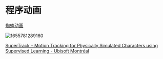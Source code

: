 # 程序动画

[蜘蛛动画](https://github.com/okzkx/Unity-Research-ProseduralAnimation-Spider)

![1655781289160](1655781289160.png)

[SuperTrack – Motion Tracking for Physically Simulated Characters using Supervised Learning - Ubisoft Montréal](https://montreal.ubisoft.com/en/supertrack-motion-tracking-for-physically-simulated-characters-using-supervised-learning/)
